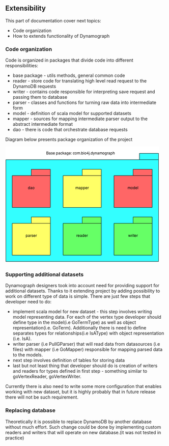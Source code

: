 ## Extensibility

This part of documentation cover next topics:

- Code organization
- How to extends functionality of Dynamograph

### Code organization

Code is organized in packages that divide code into different responsibilities:
- base package - utils methods, general common code
- reader - store code for translating high level read request to the DynamoDB requests
- writer - contains code responsible for interpreting save request and passing them to database
- parser - classes and functions for turning raw data into intermediate form
- model - definition of scala model for supported datasets
- mapper - sources for mapping intermediate parser output to the abstract intermediate format
- dao - there is code that orchestrate database requests

Diagram below presents package organization of the project

![Package organization][packages]


### Supporting additional datasets

Dynamograph designers took into account need for providing support for additional datasets. Thanks to it extending project by adding possibility to work on different type of data is simple. There are just few steps that developer need to do:

- implement scala model for new dataset - this step involves writing model representing data. For each of the vertex type developer should define type in the model(i.e GoTermType) as well as object representation(i.e. GoTerm).
Additionally there is need to define separates types for relationships(i.e IsAType) with object representation (i.e. IsA).
- writer parser (i.e PullGParser) that will read data from datasources (i.e files) with mapper (i.e GoMapper) responsible for mapping parsed data to the models.
- next step involves definition of tables for storing data
- last but not least thing that developer should do is creation of writers and readers for types defined in first step - something similar to goVertexReader, goVertexWriter.

Currently there is also need to write some more configuration that enables working with new dataset, but it is highly probably that in future release there will not be such requirement.

### Replacing database

Theoretically it is possible to replace DynamoDB by another database without much effort.
Such change could be done by implementing custom readers and writers that will operate on new database.(it was not tested in practice)

[packages]: img/packages.png

